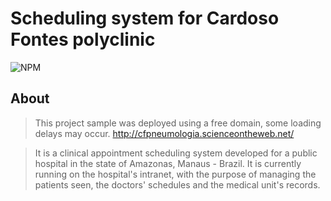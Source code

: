 # Scheduling system for Cardoso Fontes polyclinic
![NPM](https://img.shields.io/apm/l/react)
## About
> This project sample was deployed using a free domain, some loading delays may occur. http://cfpneumologia.scienceontheweb.net/

> It is a clinical appointment scheduling system developed for a public hospital in the state of Amazonas, Manaus - Brazil. It is currently running on the hospital's intranet, with the purpose of managing the patients seen, the doctors' schedules and the medical unit's records.</p>
